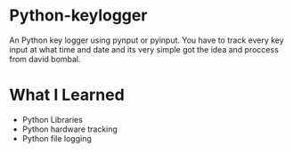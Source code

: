 # Python-keylogger

An Python key logger using pynput or pyinput. You have to track every key input at what time and date and its very simple got
the idea and proccess from david bombal.


# What I Learned

- Python Libraries
- Python hardware tracking
- Python file logging
